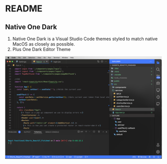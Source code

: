 # README
## Native One Dark
1. Native One Dark is a Visual Studio Code themes styled to match native MacOS as closely as possible. 
2. Plus One Dark Editor Theme

![Native OneDark](./ScreenShots/ScreenShot.png)